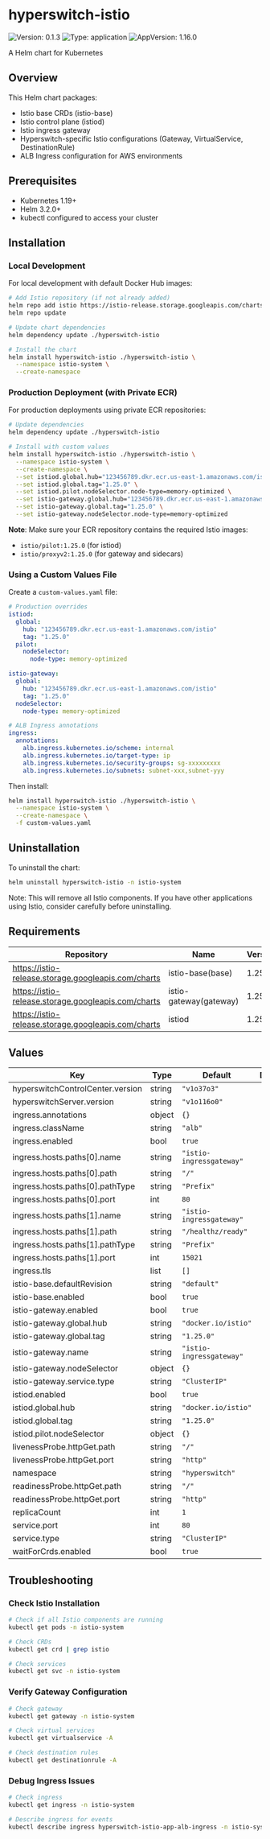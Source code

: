 # hyperswitch-istio

![Version: 0.1.3](https://img.shields.io/badge/Version-0.1.3-informational?style=flat-square) ![Type: application](https://img.shields.io/badge/Type-application-informational?style=flat-square) ![AppVersion: 1.16.0](https://img.shields.io/badge/AppVersion-1.16.0-informational?style=flat-square)

A Helm chart for Kubernetes

## Overview

This Helm chart packages:
- Istio base CRDs (istio-base)
- Istio control plane (istiod)
- Istio ingress gateway
- Hyperswitch-specific Istio configurations (Gateway, VirtualService, DestinationRule)
- ALB Ingress configuration for AWS environments

## Prerequisites

- Kubernetes 1.19+
- Helm 3.2.0+
- kubectl configured to access your cluster

## Installation

### Local Development

For local development with default Docker Hub images:

```bash
# Add Istio repository (if not already added)
helm repo add istio https://istio-release.storage.googleapis.com/charts
helm repo update

# Update chart dependencies
helm dependency update ./hyperswitch-istio

# Install the chart
helm install hyperswitch-istio ./hyperswitch-istio \
  --namespace istio-system \
  --create-namespace
```

### Production Deployment (with Private ECR)

For production deployments using private ECR repositories:

```bash
# Update dependencies
helm dependency update ./hyperswitch-istio

# Install with custom values
helm install hyperswitch-istio ./hyperswitch-istio \
  --namespace istio-system \
  --create-namespace \
  --set istiod.global.hub="123456789.dkr.ecr.us-east-1.amazonaws.com/istio" \
  --set istiod.global.tag="1.25.0" \
  --set istiod.pilot.nodeSelector.node-type=memory-optimized \
  --set istio-gateway.global.hub="123456789.dkr.ecr.us-east-1.amazonaws.com/istio" \
  --set istio-gateway.global.tag="1.25.0" \
  --set istio-gateway.nodeSelector.node-type=memory-optimized
```

**Note**: Make sure your ECR repository contains the required Istio images:
- `istio/pilot:1.25.0` (for istiod)
- `istio/proxyv2:1.25.0` (for gateway and sidecars)

### Using a Custom Values File

Create a `custom-values.yaml` file:

```yaml
# Production overrides
istiod:
  global:
    hub: "123456789.dkr.ecr.us-east-1.amazonaws.com/istio"
    tag: "1.25.0"
  pilot:
    nodeSelector:
      node-type: memory-optimized

istio-gateway:
  global:
    hub: "123456789.dkr.ecr.us-east-1.amazonaws.com/istio"
    tag: "1.25.0"
  nodeSelector:
    node-type: memory-optimized

# ALB Ingress annotations
ingress:
  annotations:
    alb.ingress.kubernetes.io/scheme: internal
    alb.ingress.kubernetes.io/target-type: ip
    alb.ingress.kubernetes.io/security-groups: sg-xxxxxxxxx
    alb.ingress.kubernetes.io/subnets: subnet-xxx,subnet-yyy
```

Then install:

```bash
helm install hyperswitch-istio ./hyperswitch-istio \
  --namespace istio-system \
  --create-namespace \
  -f custom-values.yaml
```

## Uninstallation

To uninstall the chart:

```bash
helm uninstall hyperswitch-istio -n istio-system
```

Note: This will remove all Istio components. If you have other applications using Istio, consider carefully before uninstalling.

## Requirements

| Repository | Name | Version |
|------------|------|---------|
| https://istio-release.storage.googleapis.com/charts | istio-base(base) | 1.25.0 |
| https://istio-release.storage.googleapis.com/charts | istio-gateway(gateway) | 1.25.0 |
| https://istio-release.storage.googleapis.com/charts | istiod | 1.25.0 |

## Values

| Key | Type | Default | Description |
|-----|------|---------|-------------|
| hyperswitchControlCenter.version | string | `"v1o37o3"` |  |
| hyperswitchServer.version | string | `"v1o116o0"` |  |
| ingress.annotations | object | `{}` |  |
| ingress.className | string | `"alb"` |  |
| ingress.enabled | bool | `true` |  |
| ingress.hosts.paths[0].name | string | `"istio-ingressgateway"` |  |
| ingress.hosts.paths[0].path | string | `"/"` |  |
| ingress.hosts.paths[0].pathType | string | `"Prefix"` |  |
| ingress.hosts.paths[0].port | int | `80` |  |
| ingress.hosts.paths[1].name | string | `"istio-ingressgateway"` |  |
| ingress.hosts.paths[1].path | string | `"/healthz/ready"` |  |
| ingress.hosts.paths[1].pathType | string | `"Prefix"` |  |
| ingress.hosts.paths[1].port | int | `15021` |  |
| ingress.tls | list | `[]` |  |
| istio-base.defaultRevision | string | `"default"` |  |
| istio-base.enabled | bool | `true` |  |
| istio-gateway.enabled | bool | `true` |  |
| istio-gateway.global.hub | string | `"docker.io/istio"` |  |
| istio-gateway.global.tag | string | `"1.25.0"` |  |
| istio-gateway.name | string | `"istio-ingressgateway"` |  |
| istio-gateway.nodeSelector | object | `{}` |  |
| istio-gateway.service.type | string | `"ClusterIP"` |  |
| istiod.enabled | bool | `true` |  |
| istiod.global.hub | string | `"docker.io/istio"` |  |
| istiod.global.tag | string | `"1.25.0"` |  |
| istiod.pilot.nodeSelector | object | `{}` |  |
| livenessProbe.httpGet.path | string | `"/"` |  |
| livenessProbe.httpGet.port | string | `"http"` |  |
| namespace | string | `"hyperswitch"` |  |
| readinessProbe.httpGet.path | string | `"/"` |  |
| readinessProbe.httpGet.port | string | `"http"` |  |
| replicaCount | int | `1` |  |
| service.port | int | `80` |  |
| service.type | string | `"ClusterIP"` |  |
| waitForCrds.enabled | bool | `true` |  |

## Troubleshooting

### Check Istio Installation

```bash
# Check if all Istio components are running
kubectl get pods -n istio-system

# Check CRDs
kubectl get crd | grep istio

# Check services
kubectl get svc -n istio-system
```

### Verify Gateway Configuration

```bash
# Check gateway
kubectl get gateway -n istio-system

# Check virtual services
kubectl get virtualservice -A

# Check destination rules
kubectl get destinationrule -A
```

### Debug Ingress Issues

```bash
# Check ingress
kubectl get ingress -n istio-system

# Describe ingress for events
kubectl describe ingress hyperswitch-istio-app-alb-ingress -n istio-system
```

